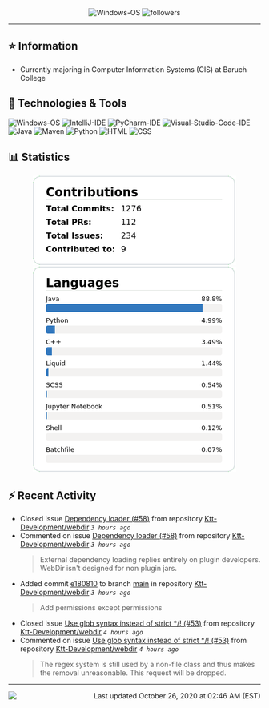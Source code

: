 <div align="center">
    <img 
        src="https://img.shields.io/badge/OS-Windows-informational?style=for-the-badge&color=3278be"
        alt="Windows-OS">
    <img 
        src="https://img.shields.io/github/followers/katsute?color=3278be&style=for-the-badge"
        alt="followers">
</div>

<hr>

## ⭐ Information

 - Currently majoring in Computer Information Systems (CIS) at Baruch College

## 🔧 Technologies & Tools

<img 
    src="https://img.shields.io/badge/OS-Windows-informational?style=flat-square&color=3278be"
    alt="Windows-OS">
<img 
    src="https://img.shields.io/badge/Editor-IntelliJ_IDEA-informational?style=flat-square&logo=intellij-idea&logoColor=white&color=3278be"
    alt="IntelliJ-IDE">
<img 
    src="https://img.shields.io/badge/Editor-PyCharm-informational?style=flat-square&logo=pycharm&logoColor=white&color=3278be"
    alt="PyCharm-IDE">
<img 
    src="https://img.shields.io/badge/Editor-Visual_Studio_Code-informational?style=flat-square&logo=Visual-Studio-Code&logoColor=white&color=3278be"
    alt="Visual-Studio-Code-IDE">
<img 
    src="https://img.shields.io/badge/Code-Java-informational?style=flat-square&logo=java&logoColor=white&color=3278be"
    alt="Java">
<img 
    src="https://img.shields.io/badge/Tools-Maven-informational?style=flat-square&logo=apache-maven&logoColor=white&color=3278be"
    alt="Maven">
<img 
    src="https://img.shields.io/badge/Code-Python-informational?style=flat-square&logo=python&logoColor=white&color=3278be"
    alt="Python">
<img 
    src="https://img.shields.io/badge/Code-HTML-informational?style=flat-square&logo=html5&logoColor=white&color=3278be"
    alt="HTML">
<img 
    src="https://img.shields.io/badge/Code-CSS-informational?style=flat-square&logo=css-wizardry&logoColor=white&color=3278be"
    alt="CSS">

## 📊 Statistics
<div align="center">
    <a href="https://github.com/Katsute/">
        <img src="https://github.com/Katsute/Katsute/blob/main/contributions.png">
    </a>
    <a href="https://github.com/Katsute/">
        <img src="https://github.com/Katsute/Katsute/blob/main/languages.png">
    </a>
</div>

## ⚡ Recent Activity

 - Closed issue [Dependency loader (#58)](https://github.com/Ktt-Development/webdir/issues/58) from repository [Ktt-Development/webdir](https://github.com/Ktt-Development/webdir)  *`3 hours ago`*
 - Commented on issue [Dependency loader (#58)](https://github.com/Ktt-Development/webdir/issues/58#issuecomment-716277295) from repository [Ktt-Development/webdir](https://github.com/Ktt-Development/webdir)  *`3 hours ago`*
   > External dependency loading replies entirely on plugin developers. WebDir isn't designed for non plugin jars.
 - Added commit [e180810](https://github.com/Ktt-Development/webdir/commit/e1808103aac308fc8c2e21fd1f81424cba6bee25) to branch [main](https://github.com/Ktt-Development/webdir/tree/main) in repository [Ktt-Development/webdir](https://github.com/Ktt-Development/webdir)  *`3 hours ago`*
   > Add permissions except permissions
 - Closed issue [Use glob syntax instead of strict */! (#53)](https://github.com/Ktt-Development/webdir/issues/53) from repository [Ktt-Development/webdir](https://github.com/Ktt-Development/webdir)  *`4 hours ago`*
 - Commented on issue [Use glob syntax instead of strict */! (#53)](https://github.com/Ktt-Development/webdir/issues/53#issuecomment-716262105) from repository [Ktt-Development/webdir](https://github.com/Ktt-Development/webdir)  *`4 hours ago`*
   > The regex system is still used by a non-file class and thus makes the removal unreasonable. This request will be dropped.

---
<img align="left" src="https://github.com/Katsute/Katsute/workflows/Update%20README.md/badge.svg"><p align="right">Last updated October 26, 2020 at 02:46 AM (EST)</p>
